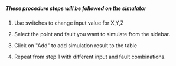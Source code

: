 ##### These procedure steps will be followed on the simulator

1. Use switches to change input value for X,Y,Z

2. Select the point and fault you want to simulate from the sidebar.

3. Click on "Add" to add simulation result to the table

4. Repeat from step 1 with different input and fault combinations.
